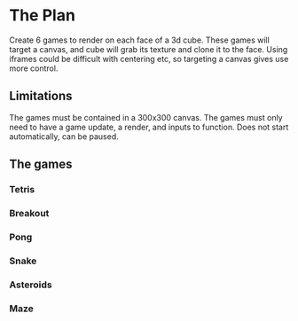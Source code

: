 
# The Plan

Create 6 games to render on each face of a 3d cube.
These games will target a canvas, and cube will grab its texture and clone it to the face.
Using iframes could be difficult with centering etc, so targeting a canvas gives
use more control.

## Limitations

The games must be contained in a 300x300 canvas.
The games must only need to have a game update, a render, and inputs to function.
Does not start automatically, can be paused.


## The games

### Tetris

### Breakout

### Pong

### Snake

### Asteroids

### Maze


